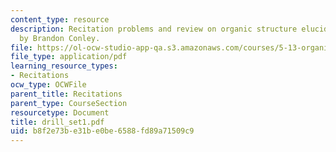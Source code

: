 ```yaml
---
content_type: resource
description: Recitation problems and review on organic structure elucidation, prepared
  by Brandon Conley.
file: https://ol-ocw-studio-app-qa.s3.amazonaws.com/courses/5-13-organic-chemistry-ii-fall-2003/b8f2e73be31be0be6588fd89a71509c9_drill_set1.pdf
file_type: application/pdf
learning_resource_types:
- Recitations
ocw_type: OCWFile
parent_title: Recitations
parent_type: CourseSection
resourcetype: Document
title: drill_set1.pdf
uid: b8f2e73b-e31b-e0be-6588-fd89a71509c9
---
```

